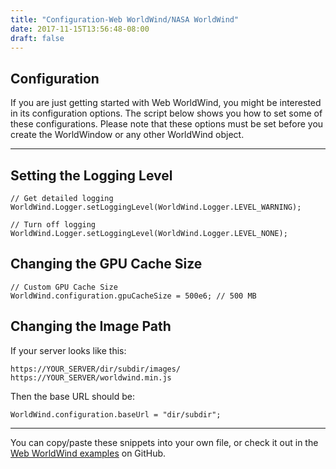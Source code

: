 ```yaml
---
title: "Configuration-Web WorldWind/NASA WorldWind"
date: 2017-11-15T13:56:48-08:00
draft: false
---
```


## Configuration

If you are just getting started with Web WorldWind, you might be interested in its configuration options. The script
below shows you how to set some of these configurations. Please note that these options must be set
before you create the WorldWindow or any other WorldWind object.

---

## Setting the Logging Level

    // Get detailed logging
    WorldWind.Logger.setLoggingLevel(WorldWind.Logger.LEVEL_WARNING);

    // Turn off logging
    WorldWind.Logger.setLoggingLevel(WorldWind.Logger.LEVEL_NONE);

## Changing the GPU Cache Size

    // Custom GPU Cache Size
    WorldWind.configuration.gpuCacheSize = 500e6; // 500 MB

## Changing the Image Path

If your server looks like this:

    https://YOUR_SERVER/dir/subdir/images/
    https://YOUR_SERVER/worldwind.min.js

Then the base URL should be:

    WorldWind.configuration.baseUrl = "dir/subdir";

---

You can copy/paste these snippets into your own file, or check it out in the [Web WorldWind examples](https://github.com/NASAWorldWind/WebWorldWind/tree/develop/examples)
on GitHub.